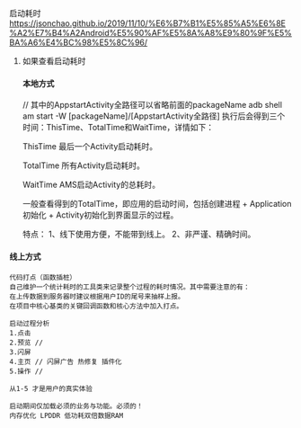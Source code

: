 启动耗时  https://jsonchao.github.io/2019/11/10/%E6%B7%B1%E5%85%A5%E6%8E%A2%E7%B4%A2Android%E5%90%AF%E5%8A%A8%E9%80%9F%E5%BA%A6%E4%BC%98%E5%8C%96/ 

1. 如果查看启动耗时
    #### 本地方式    
    // 其中的AppstartActivity全路径可以省略前面的packageName
    adb shell am start -W [packageName]/[AppstartActivity全路径]
    执行后会得到三个时间：ThisTime、TotalTime和WaitTime，详情如下：

    ThisTime
    最后一个Activity启动耗时。

    TotalTime
    所有Activity启动耗时。

    WaitTime
    AMS启动Activity的总耗时。

    一般查看得到的TotalTime，即应用的启动时间，包括创建进程 + Application初始化 + Activity初始化到界面显示的过程。

    特点：
    1、线下使用方便，不能带到线上。
    2、非严谨、精确时间。

#### 线上方式
    代码打点（函数插桩）
    自己维护一个统计耗时的工具类来记录整个过程的耗时情况。其中需要注意的有：
    在上传数据到服务器时建议根据用户ID的尾号来抽样上报。
    在项目中核心基类的关键回调函数和核心方法中加入打点。

    启动过程分析
    1.点击
    2.预览 //
    3.闪屏
    4.主页 // 闪屏广告 热修复 插件化
    5.操作 //

    从1-5 才是用户的真实体验

    启动期间仅加载必须的业务与功能。必须的！
    内存优化 LPDDR 低功耗双倍数据RAM

